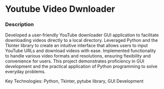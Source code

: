 <h1>Youtube Video Dwnloader</h1>


<h3>Description</h3>
Developed a user-friendly YouTube downloader GUI application to facilitate downloading videos directly to a local directory. Leveraged Python and the Tkinter library to create an intuitive interface that allows users to input YouTube URLs and download videos with ease. Implemented functionality to handle various video formats and resolutions, ensuring flexibility and convenience for users. This project demonstrates proficiency in GUI development and the practical application of Python programming to solve everyday problems.

Key Technologies: Python, Tkinter, pytube library, GUI Development
